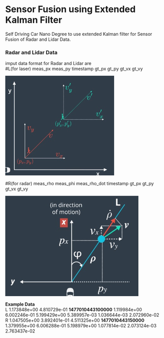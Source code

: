 # Sensor Fusion using Extended Kalman Filter

Self Driving Car Nano Degree to use extended Kalman filter for Sensor Fusion of Radar and Lidar Data.

### Radar and Lidar Data

imput data format for Radar and Lidar are  
#L(for laser) meas_px meas_py timestamp gt_px gt_py gt_vx gt_vy

![](/IMG/1.jpg)

#R(for radar) meas_rho meas_phi meas_rho_dot timestamp gt_px gt_py gt_vx gt_vy

![](/IMG/2.jpg)

**Example Data**  
L	1.173848e+00	4.810729e-01	**1477010443100000**	1.119984e+00	6.002246e-01	5.199429e+00	5.389957e-03	1.036644e-03	2.072960e-02  
R	1.047505e+00	3.892401e-01	4.511325e+00	**1477010443150000**	1.379955e+00	6.006288e-01	5.198979e+00	1.077814e-02	2.073124e-03 2.763437e-02

